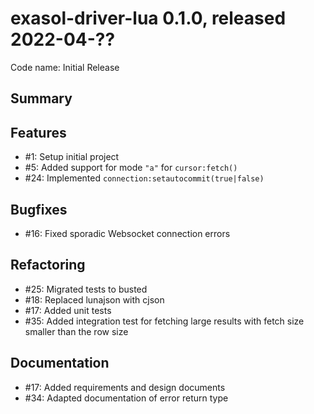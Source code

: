 # exasol-driver-lua 0.1.0, released 2022-04-??

Code name: Initial Release

## Summary

## Features

* #1: Setup initial project
* #5: Added support for mode `"a"` for `cursor:fetch()`
* #24: Implemented `connection:setautocommit(true|false)`

## Bugfixes

* #16: Fixed sporadic Websocket connection errors

## Refactoring

* #25: Migrated tests to busted
* #18: Replaced lunajson with cjson
* #17: Added unit tests
* #35: Added integration test for fetching large results with fetch size smaller than the row size

## Documentation

* #17: Added requirements and design documents
* #34: Adapted documentation of error return type
